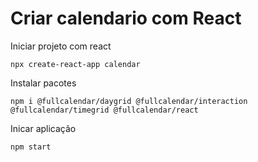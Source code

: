 # Criar calendario com React

Iniciar projeto com react
```
npx create-react-app calendar
```

Instalar pacotes
```
npm i @fullcalendar/daygrid @fullcalendar/interaction @fullcalendar/timegrid @fullcalendar/react
```

Inicar aplicação
```
npm start
```



